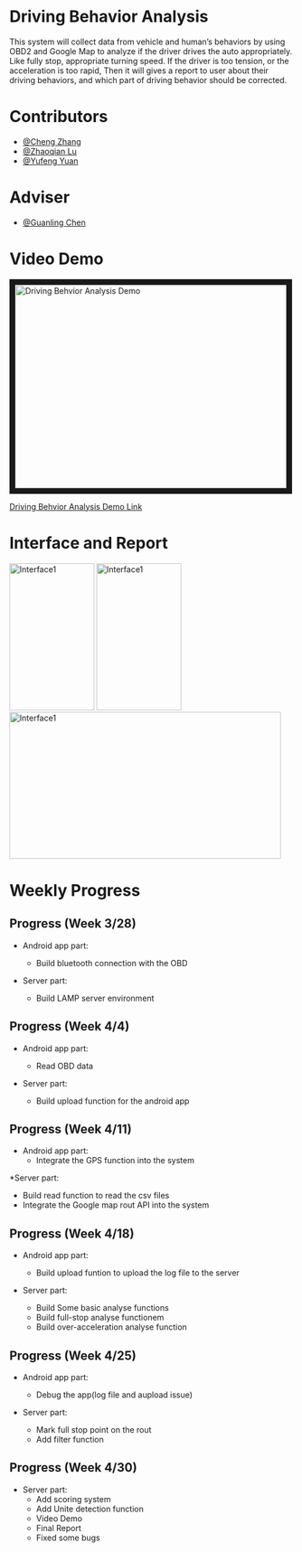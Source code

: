 # Driving Behavior Analysis
This system will collect data from vehicle and human’s behaviors by using OBD2 and Google Map to analyze if the driver drives the auto appropriately. Like fully stop, appropriate turning speed. If the driver is too tension, or the acceleration is too rapid, Then it will gives a report to user about their driving behaviors, and which part of driving behavior should be corrected.


# Contributors
* [@Cheng Zhang](https://github.com/zhangchengx)
* [@Zhaoqian Lu](https://github.com/zhaoqianlu)
* [@Yufeng Yuan](https://github.com/FrankeyYuan)

# Adviser
* [@Guanling Chen](https://github.com/gchenhub)

# Video Demo
<a href="http://www.youtube.com/watch?feature=player_embedded&v=IDerP381ssE
" target="_blank"><img src="http://img.youtube.com/vi/IDerP381ssE/0.jpg" 
alt="Driving Behvior Analysis Demo" width="480" height="360" border="10" /></a>

[Driving Behvior Analysis Demo Link](https://youtu.be/IDerP381ssE)

# Interface and Report
<img src="https://github.com/uml-ubicomp-2016-spring/ubicomp16-Driving-Behavior-Analysis/blob/master/Screenshot_20160422-223345.png?raw=true" alt="Interface1" width="150" height="260">
<img src="https://github.com/uml-ubicomp-2016-spring/ubicomp16-Driving-Behavior-Analysis/blob/master/thumb_IMG_1855_1024.jpg?raw=true" alt="Interface1" width="150" height="260">
<img src="https://github.com/uml-ubicomp-2016-spring/ubicomp16-Driving-Behavior-Analysis/blob/master/Screenshot%202016-05-01%2001.06.01.png" alt="Interface1" width="480" height="260">

# Weekly Progress
## Progress (Week 3/28)

* Android app part:
  * Build bluetooth connection with the OBD

* Server part:
  * Build LAMP server environment

## Progress (Week 4/4)

* Android app part:
  * Read OBD data

* Server part:
  * Build upload function for the android app

## Progress (Week 4/11)
* Android app part:
  * Integrate the GPS function into the system

*Server part:
  * Build read function to read the csv files
  * Integrate the Google map rout API into the system

## Progress (Week 4/18)
* Android app part:
  * Build upload funtion to upload the log file to the server

* Server part:
  * Build Some basic analyse functions
  * Build full-stop analyse functionem
  * Build over-acceleration analyse function


## Progress (Week 4/25)

* Android app part:
  * Debug the app(log file and aupload issue)

* Server part:
  * Mark full stop point on the rout
  * Add filter function

## Progress (Week 4/30)

* Server part:
  * Add scoring system
  * Add Unite detection function
  * Video Demo
  * Final Report
  * Fixed some bugs
